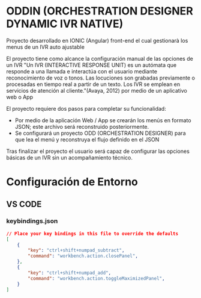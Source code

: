 # ODDIN (ORCHESTRATION DESIGNER DYNAMIC IVR NATIVE)

Proyecto desarrollado en IONIC (Angular) front-end el cual gestionarà los menus de un IVR auto ajustable

El proyecto tiene como alcance la configuración manual de las opciones de un IVR "Un IVR (INTERACTIVE RESPONSE UNIT) es un autómata que responde a una llamada e interactúa con el usuario mediante reconocimiento de voz o tonos. Las locuciones son grabadas previamente o procesadas en tiempo real a partir de un texto. Los IVR se emplean en servicios de atención al cliente."(Avaya, 2012) por medio de un aplicativo web o App 
 
El proyecto requiere dos pasos para completar su funcionalidad:
-	Por medio de la aplicación Web / App se crearán los menús en formato JSON; este archivo será reconstruido posteriormente.
-	Se configurará un proyecto ODD (ORCHESTRATION DESIGNER) para que lea el menú y reconstruya el flujo definido en el JSON
  
Tras finalizar el proyecto el usuario será capaz de configurar las opciones básicas de un IVR sin un acompañamiento técnico.

# Configuración de Entorno
## VS CODE
### keybindings.json
~~~json
// Place your key bindings in this file to override the defaults
[
    {
        "key": "ctrl+shift+numpad_subtract",
        "command": "workbench.action.closePanel",
    },
    {
        "key": "ctrl+shift+numpad_add",
        "command": "workbench.action.toggleMaximizedPanel",
    }
]
~~~